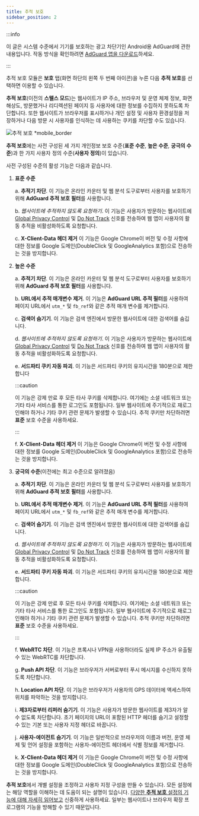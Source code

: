 ```yaml
---
title: 추적 보호
sidebar_position: 2
---
```


:::info

이 글은 시스템 수준에서 기기를 보호하는 광고 차단기인 Android용 AdGuard에 관한 내용입니다. 작동 방식을 확인하려면 [AdGuard 앱을 다운로드](https://agrd.io/download-kb-adblock)하세요.

:::

추적 보호 모듈은 **보호** 탭(화면 하단의 왼쪽 두 번째 아이콘)을 누른 다음 **추적 보호**를 선택하면 이용할 수 있습니다.

**추적 보호**(이전의 **스텔스 모드**)는 웹사이트가 IP 주소, 브라우저 및 운영 체제 정보, 화면 해상도, 방문했거나 리디렉션된 페이지 등 사용자에 대한 정보를 수집하지 못하도록 차단합니다. 또한 웹사이트가 브라우저를 표시하거나 개인 설정 및 사용자 환경설정을 저장하거나 다음 방문 시 사용자를 인식하는 데 사용하는 쿠키를 차단할 수도 있습니다.

![추적 보호 \*mobile_border](https://cdn.adtidy.org/blog/new/y5fuztracking_protection.png)

**추적 보호**에는 사전 구성된 세 가지 개인정보 보호 수준(**표준 수준**, **높은 수준**, **궁극의 수준**)과 한 가지 사용자 정의 수준(**사용자 정의**)이 있습니다.

사전 구성된 수준의 활성 기능은 다음과 같습니다.

1. **표준 수준**

    a. **추적기 차단**. 이 기능은 온라인 카운터 및 웹 분석 도구로부터 사용자를 보호하기 위해 **AdGuard 추적 보호 필터**를 사용합니다.

    b. _웹사이트에 추적하지 않도록 요청하기_. 이 기능은 사용자가 방문하는 웹사이트에 [Global Privacy Control](https://globalprivacycontrol.org/) 및 [Do Not Track](https://en.wikipedia.org/wiki/Do_Not_Track) 신호를 전송하여 웹 앱이 사용자의 활동 추적을 비활성화하도록 요청합니다.

    c. **X-Client-Data 헤더 제거** 이 기능은 Google Chrome이 버전 및 수정 사항에 대한 정보를 Google 도메인(DoubleClick 및 GoogleAnalytics 포함)으로 전송하는 것을 방지합니다.

2. **높은 수준**

    a. **추적기 차단**. 이 기능은 온라인 카운터 및 웹 분석 도구로부터 사용자를 보호하기 위해 **AdGuard 추적 보호 필터**를 사용합니다.

    b. **URL에서 추적 매개변수 제거**. 이 기능은 **AdGuard URL 추적 필터**를 사용하여 페이지 URL에서 `utm_*` 및 `fb_ref`와 같은 추적 매개 변수를 제거합니다.

    c. **검색어 숨기기**. 이 기능은 검색 엔진에서 방문한 웹사이트에 대한 검색어를 숨깁니다.

    d. _웹사이트에 추적하지 않도록 요청하기_. 이 기능은 사용자가 방문하는 웹사이트에 [Global Privacy Control](https://globalprivacycontrol.org/) 및 [Do Not Track](https://en.wikipedia.org/wiki/Do_Not_Track) 신호를 전송하여 웹 앱이 사용자의 활동 추적을 비활성화하도록 요청합니다.

    e. **서드파티 쿠키 자동 파괴**. 이 기능은 서드파티 쿠키의 유지시간을 180분으로 제한합니다

    :::caution

    이 기능은 강제 만료 후 모든 타사 쿠키를 삭제합니다. 여기에는 소셜 네트워크 또는 기타 타사 서비스를 통한 로그인도 포함됩니다. 일부 웹사이트에 주기적으로 재로그인해야 하거나 기타 쿠키 관련 문제가 발생할 수 있습니다. 추적 쿠키만 차단하려면 **표준** 보호 수준을 사용하세요.

    :::

    f. **X-Client-Data 헤더 제거** 이 기능은 Google Chrome이 버전 및 수정 사항에 대한 정보를 Google 도메인(DoubleClick 및 GoogleAnalytics 포함)으로 전송하는 것을 방지합니다.

3. **궁극의 수준**(이전에는 최고 수준으로 알려졌음)

    a. **추적기 차단**. 이 기능은 온라인 카운터 및 웹 분석 도구로부터 사용자를 보호하기 위해 **AdGuard 추적 보호 필터**를 사용합니다.

    b. **URL에서 추적 매개변수 제거**. 이 기능은 **AdGuard URL 추적 필터**를 사용하여 페이지 URL에서 `utm_*` 및 `fb_ref`와 같은 추적 매개 변수를 제거합니다.

    c. **검색어 숨기기**. 이 기능은 검색 엔진에서 방문한 웹사이트에 대한 검색어를 숨깁니다.

    d. _웹사이트에 추적하지 않도록 요청하기_. 이 기능은 사용자가 방문하는 웹사이트에 [Global Privacy Control](https://globalprivacycontrol.org/) 및 [Do Not Track](https://en.wikipedia.org/wiki/Do_Not_Track) 신호를 전송하여 웹 앱이 사용자의 활동 추적을 비활성화하도록 요청합니다.

    e. **서드파티 쿠키 자동 파괴**. 이 기능은 서드파티 쿠키의 유지시간을 180분으로 제한합니다.

    :::caution

    이 기능은 강제 만료 후 모든 타사 쿠키를 삭제합니다. 여기에는 소셜 네트워크 또는 기타 타사 서비스를 통한 로그인도 포함됩니다. 일부 웹사이트에 주기적으로 재로그인해야 하거나 기타 쿠키 관련 문제가 발생할 수 있습니다. 추적 쿠키만 차단하려면 **표준** 보호 수준을 사용하세요.

    :::

    f. **WebRTC 차단**. 이 기능은 프록시나 VPN을 사용하더라도 실제 IP 주소가 유출될 수 있는 WebRTC를 차단합니다.

    g. **Push API 차단**. 이 기능은 브라우저가 서버로부터 푸시 메시지를 수신하지 못하도록 차단합니다.

    h. **Location API 차단**. 이 기능은 브라우저가 사용자의 GPS 데이터에 액세스하여 위치를 파악하는 것을 방지합니다.

    i. **제3자로부터 리퍼러 숨기기**. 이 기능은 사용자가 방문한 웹사이트를 제3자가 알 수 없도록 차단합니다. 초기 페이지의 URL이 포함된 HTTP 헤더를 숨기고 설정할 수 있는 기본 또는 사용자 지정 헤더로 바꿉니다.

    j. **사용자-에이전트 숨기기**. 이 기능은 일반적으로 브라우저의 이름과 버전, 운영 체제 및 언어 설정을 포함하는 사용자-에이전트 헤더에서 식별 정보를 제거합니다.

    k. **X-Client-Data 헤더 제거** 이 기능은 Google Chrome이 버전 및 수정 사항에 대한 정보를 Google 도메인(DoubleClick 및 GoogleAnalytics 포함)으로 전송하는 것을 방지합니다.

**추적 보호**에서 개별 설정을 조정하고 사용자 지정 구성을 만들 수 있습니다. 모든 설정에는 해당 역할을 이해하는 데 도움이 되는 설명이 있습니다. [다양한 **추적 보호** 설정의 기능에 대해 자세히 읽어보고](/general/stealth-mode) 신중하게 사용하세요. 일부는 웹사이트나 브라우저 확장 프로그램의 기능을 방해할 수 있기 때문입니다.
